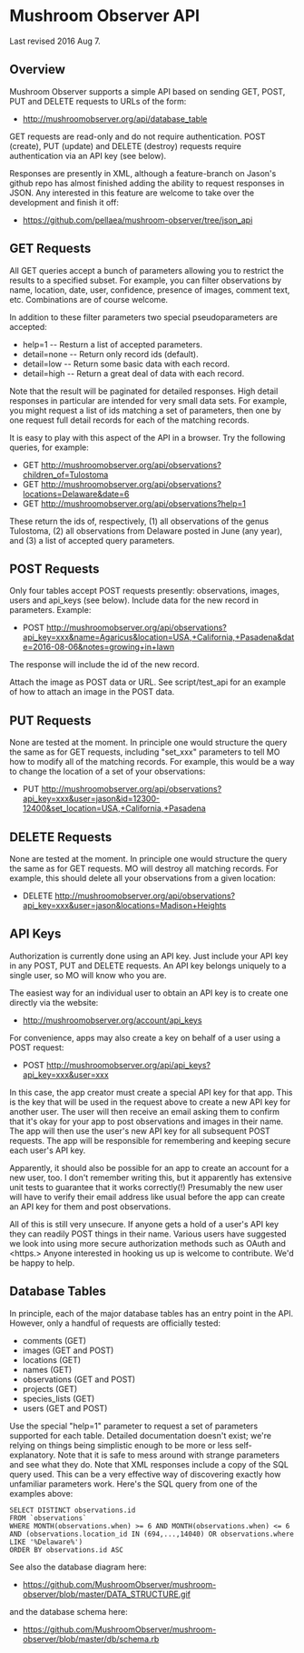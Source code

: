 Mushroom Observer API
=====================

Last revised 2016 Aug 7.

Overview
--------

Mushroom Observer supports a simple API based on sending GET, POST, PUT and
DELETE requests to URLs of the form:

* <http://mushroomobserver.org/api/database_table>

GET requests are read-only and do not require authentication.  POST (create),
PUT (update) and DELETE (destroy) requests require authentication via an API
key (see below).

Responses are presently in XML, although a feature-branch on Jason's github
repo has almost finished adding the ability to request responses in JSON.  Any
interested in this feature are welcome to take over the development and finish
it off:

* <https://github.com/pellaea/mushroom-observer/tree/json_api>

GET Requests
------------

All GET queries accept a bunch of parameters allowing you to restrict the
results to a specified subset.  For example, you can filter observations by
name, location, date, user, confidence, presence of images, comment text, etc.
Combinations are of course welcome.

In addition to these filter parameters two special pseudoparameters are
accepted:

* help=1 -- Resturn a list of accepted parameters.
* detail=none -- Return only record ids (default).
* detail=low -- Return some basic data with each record.
* detail=high -- Return a great deal of data with each record.

Note that the result will be paginated for detailed responses.  High detail
responses in particular are intended for very small data sets.  For example,
you might request a list of ids matching a set of parameters, then one by one
request full detail records for each of the matching records.

It is easy to play with this aspect of the API in a browser.  Try the following
queries, for example:

* GET <http://mushroomobserver.org/api/observations?children_of=Tulostoma>
* GET <http://mushroomobserver.org/api/observations?locations=Delaware&date=6>
* GET <http://mushroomobserver.org/api/observations?help=1>

These return the ids of, respectively, (1) all observations of the genus
Tulostoma, (2) all observations from Delaware posted in June (any year), and
(3) a list of accepted query parameters.

POST Requests
-------------

Only four tables accept POST requests presently: observations, images, users
and api_keys (see below).  Include data for the new record in parameters.
Example:

* POST <http://mushroomobserver.org/api/observations?api_key=xxx&name=Agaricus&location=USA,+California,+Pasadena&date=2016-08-06&notes=growing+in+lawn>

The response will include the id of the new record.

Attach the image as POST data or URL.  See script/test_api for an example of how
to attach an image in the POST data.

PUT Requests
------------

None are tested at the moment.  In principle one would structure the query the
same as for GET requests, including "set_xxx" parameters to tell MO how to
modify all of the matching records.  For example, this would be a way to change
the location of a set of your observations:

* PUT <http://mushroomobserver.org/api/observations?api_key=xxx&user=jason&id=12300-12400&set_location=USA,+California,+Pasadena>

DELETE Requests
---------------

None are tested at the moment.  In principle one would structure the query the
same as for GET requests.  MO will destroy all matching records.  For example,
this should delete all your observations from a given location:

* DELETE <http://mushroomobserver.org/api/observations?api_key=xxx&user=jason&locations=Madison+Heights>


API Keys
-------------

Authorization is currently done using an API key.  Just include your API key in
any POST, PUT and DELETE requests.  An API key belongs uniquely to a single
user, so MO will know who you are.

The easiest way for an individual user to obtain an API key is to create one
directly via the website:

* <http://mushroomobserver.org/account/api_keys>

For convenience, apps may also create a key on behalf of a user using a POST
request:

* POST <http://mushroomobserver.org/api/api_keys?api_key=xxx&user=xxx>

In this case, the app creator must create a special API key for that app.  This
is the key that will be used in the request above to create a new API key for
another user.  The user will then receive an email asking them to confirm that
it's okay for your app to post observations and images in their name.  The app
will then use the user's new API key for all subsequent POST requests.  The app
will be responsible for remembering and keeping secure each user's API key.

Apparently, it should also be possible for an app to create an account for a
new user, too.  I don't remember writing this, but it apparently has extensive
unit tests to guarantee that it works correctly(!)  Presumably the new user
will have to verify their email address like usual before the app can create an
API key for them and post observations.

All of this is still very unsecure.  If anyone gets a hold of a user's API key
they can readily POST things in their name.  Various users have suggested we
look into using more secure authorization methods such as OAuth and <https.>
Anyone interested in hooking us up is welcome to contribute.  We'd be happy to
help.

Database Tables
---------------

In principle, each of the major database tables has an entry point in the API.
However, only a handful of requests are officially tested:

* comments (GET)
* images (GET and POST)
* locations (GET)
* names (GET)
* observations (GET and POST)
* projects (GET)
* species_lists (GET)
* users (GET and POST)

Use the special "help=1" parameter to request a set of parameters supported for
each table.  Detailed documentation doesn't exist; we're relying on things
being simplistic enough to be more or less self-explanatory.  Note that it is
safe to mess around with strange parameters and see what they do.  Note that
XML responses include a copy of the SQL query used.  This can be a very
effective way of discovering exactly how unfamiliar parameters work.  Here's
the SQL query from one of the examples above:

    SELECT DISTINCT observations.id
    FROM `observations`
    WHERE MONTH(observations.when) >= 6 AND MONTH(observations.when) <= 6
    AND (observations.location_id IN (694,...,14040) OR observations.where LIKE '%Delaware%')
    ORDER BY observations.id ASC

See also the database diagram here:

* <https://github.com/MushroomObserver/mushroom-observer/blob/master/DATA_STRUCTURE.gif>

and the database schema here:

* <https://github.com/MushroomObserver/mushroom-observer/blob/master/db/schema.rb>
